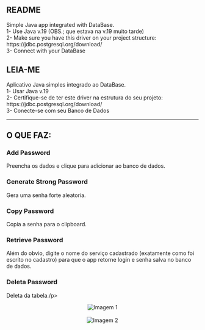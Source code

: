 
<h2>README</h2>
Simple Java app integrated with DataBase. <br>
1- Use Java v.19 (OBS.; que estava na v.19 muito tarde) <br>
2- Make sure you have this driver on your project structure: https://jdbc.postgresql.org/download/  <br>
3- Connect with your DataBase
<br>
<h2>LEIA-ME</h2>
Aplicativo Java simples integrado ao DataBase. <br>
1- Usar Java v.19 <br>
2- Certifique-se de ter este driver na estrutura do seu projeto: https://jdbc.postgresql.org/download/ <br>
3- Conecte-se com seu Banco de Dados

---
<h2>O QUE FAZ:</h2>
<h3>Add Password</h3>
<p>Preencha os dados e clique para adicionar ao banco de dados.</p>

<h3>Generate Strong Password</h3>
<p>Gera uma senha forte aleatoria.</p>


<h3>Copy Password</h3>
<p>Copia a senha para o clipboard.</p>

<h3>Retrieve Password</h3>
<p>Além do obvio, digite o nome do serviço cadastrado (exatamente como foi escrito no cadastro) para que o app retorne login e senha salva no banco de dados.</p>


<h3>Deleta Password</h3>
<p>Deleta da tabela./p>
<div align="center">
    <img src="https://github.com/jpgercc/Pass_Maneger/assets/115590969/5ecae239-0d46-4ce1-a3a9-8e09f8490d77" alt="Imagem 1">

</div>

<br>

<div align="center">
    <img src="https://github.com/jpgercc/Pass_Maneger/assets/115590969/750416b3-0f81-431f-a164-5ca8b687a5a1" alt="Imagem 2">
</div>

